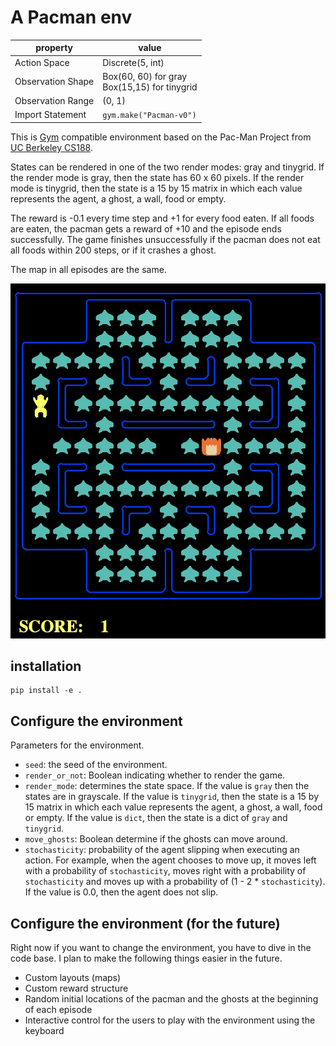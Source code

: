 # A Pacman env


| property          | value                                              |
|-------------------|----------------------------------------------------|
| Action Space      | Discrete(5, int)                                   |
| Observation Shape | Box(60, 60) for gray <br/> Box(15,15) for tinygrid |
| Observation Range | (0, 1)                                             |
| Import Statement  | `gym.make("Pacman-v0")`                            |

This is [Gym](https://www.gymlibrary.dev) compatible environment based on the Pac-Man Project from [UC Berkeley CS188](http://ai.berkeley.edu). 

States can be rendered in one of the two render modes: gray and tinygrid. 
If the render mode is gray, then the state has 60 x 60 pixels. If the render mode is tinygrid, then 
the state is a 15 by 15 matrix in which each value represents the agent, a ghost, a wall, food or empty.  

The reward is -0.1 every time step and +1 for every food eaten. If all foods are eaten, the pacman gets a reward of +10 
and the episode ends successfully. The game finishes unsuccessfully if the pacman does not eat all foods within 200 steps, or if
it crashes a ghost. 

The map in all episodes are the same.

![](./screenshot.jpg)

## installation

```shell script
pip install -e .
```

## Configure the environment
Parameters for the environment.
  - `seed`: the seed of the environment.
  - `render_or_not`: Boolean indicating whether to render the game.
  - `render_mode`:  determines the state space. If the value is `gray` then the states are in grayscale. 
If the value is `tinygrid`, then the state is a 15 by 15 matrix in which each value represents the agent, 
a ghost, a wall, food or empty. If the value is `dict`, then the state is a dict of `gray` and `tinygrid`. 
  - `move_ghosts`: Boolean determine if the ghosts can move around. 
  - `stochasticity`: probability of the agent slipping when executing an 
action. For example, when the agent chooses to move up, it moves left with a 
probability of `stochasticity`, moves right with a probability of `stochasticity` 
and moves up with a probability of (1 - 2 * `stochasticity`). If the value is 0.0, 
then the agent does not slip.



## Configure the environment (for the future) 
Right now if you want to change the environment, you have to dive in the code base. 
I plan to make the following things easier in the future. 

- Custom layouts (maps)
- Custom reward structure
- Random initial locations of the pacman and the ghosts at the beginning of each episode
- Interactive control for the users to play with the environment using the keyboard